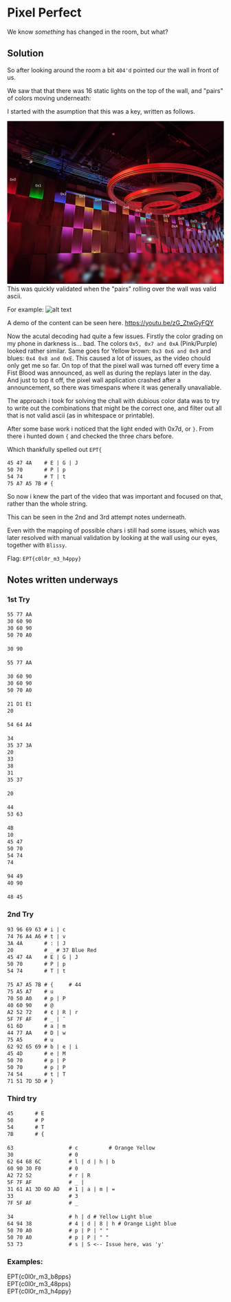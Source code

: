 # Pixel Perfect
We know _something_ has changed in the room, but what?

## Solution
So after looking around the room a bit `404'd` pointed our the wall in front of us.

We saw that that there was 16 static lights on the top of the wall, and "pairs" of colors moving underneath:

I started with the asumption that this was a key, written as follows.

![alt text](colormap.jpg)
This was quickly validated when the "pairs" rolling over the wall was valid ascii.

For example:
![alt text](image.png)

A demo of the content can be seen here.
https://youtu.be/zG_ZtwGyFQY


Now the acutal decoding had quite a few issues. Firstly the color grading on my phone in darkness is... bad.
The colors `0x5, 0x7 and 0xA` (Pink/Purple) looked rather similar. Same goes for Yellow brown: `0x3 0x6 and 0x9` and blues: `0x4 0x8 and 0xE`. This caused a lot of issues, as the video chould only get me so far. On top of that the pixel wall was turned off every time a Fist Blood was announced, as well as during the replays later in the day. And just to top it off, the pixel wall application crashed after a announcement, so there was timespans where it was generally unavaliable.

The approach i took for solving the chall with dubious color data was to try to write out the combinations that might be the correct one, and filter out all that is not valid ascii (as in whitespace or printable).

After some base work i noticed that the light ended with 0x7d, or `}`.
From there i hunted down `{` and checked the three chars before. 

Which thankfully spelled out `EPT{`

```
45 47 4A    # E | G | J
50 70       # P | p
54 74       # T | t 
75 A7 A5 7B # {
```

So now i knew the part of the video that was important and focused on that, rather than the whole string.

This can be seen in the 2nd and 3rd attempt notes underneath.

Even with the mapping of possible chars i still had some issues, which was later resolved with manual validation by looking at the wall using our eyes, together with `Blissy`.

  
Flag: `EPT{c0l0r_m3_h4ppy}`

## Notes written underways
### 1st Try
```
55 77 AA
30 60 90
30 60 90
50 70 A0

30 90

55 77 AA

30 60 90
30 60 90
50 70 A0

21 D1 E1
20 

54 64 A4

34
35 37 3A
20
33
38
31
35 37 

20

44
53 63

4B
10
45 47
50 70
54 74
74

94 49
40 90

48 45
```

### 2nd Try
```
93 96 69 63 # i | c
74 76 A4 A6 # t | v
3A 4A       # : | J
20          # _ # 37 Blue Red
45 47 4A    # E | G | J
50 70       # P | p
54 74       # T | t 

75 A7 A5 7B # {     # 44
75 A5 A7    # u
70 50 A0    # p | P
40 60 90    # @
A2 52 72    # ¢ | R | r
5F 7F AF    # _ | ¯
61 6D       # a | m
44 77 AA    # D | w
75 A5       # u
62 92 65 69 # b | e | i
45 4D       # e | M
50 70       # p | P
50 70       # p | P
74 54       # t | T
71 51 7D 5D # }
```

### Third try
```
45       # E
50       # P
54       # T 
7B       # {

63                  # c          # Orange Yellow
30                  # 0
62 64 68 6C         # l | d | h | b
60 90 30 F0         # 0
A2 72 52            # r | R
5F 7F AF            # _ |
31 61 A1 3D 6D AD   # 1 | a | m | =
33                  # 3
7F 5F AF            # _

34                  # h | d # Yellow Light blue
64 94 38            # 4 | d | 8 | h # Orange Light blue
50 70 A0            # p | P | " "
50 70 A0            # p | P | " "
53 73               # s | S <-- Issue here, was 'y'
```

### Examples:
EPT{c0l0r_m3_b8pps}  
EPT{c0l0r_m3_48pps}  
EPT{c0l0r_m3_h4ppy}  

